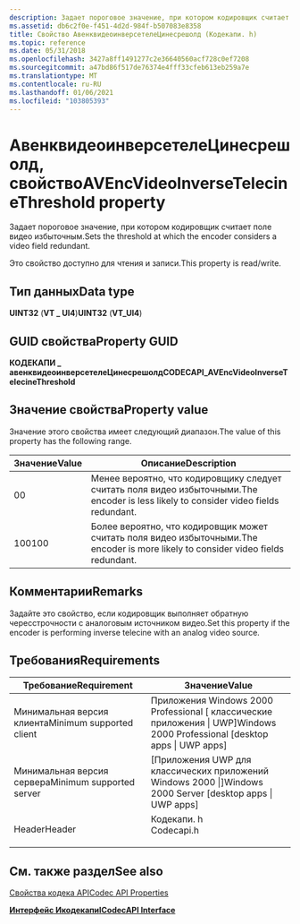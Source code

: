 ```yaml
---
description: Задает пороговое значение, при котором кодировщик считает поле видео избыточным.
ms.assetid: db6c2f0e-f451-4d2d-984f-b507083e8358
title: Свойство АвенквидеоинверсетелеЦинесрешолд (Кодекапи. h)
ms.topic: reference
ms.date: 05/31/2018
ms.openlocfilehash: 3427a8ff1491277c2e36640560acf728c0ef7208
ms.sourcegitcommit: a47bd86f517de76374e4fff33cfeb613eb259a7e
ms.translationtype: MT
ms.contentlocale: ru-RU
ms.lasthandoff: 01/06/2021
ms.locfileid: "103805393"
---
```

# <a name="avencvideoinversetelecinethreshold-property"></a><span data-ttu-id="3ee7d-103">АвенквидеоинверсетелеЦинесрешолд, свойство</span><span class="sxs-lookup"><span data-stu-id="3ee7d-103">AVEncVideoInverseTelecineThreshold property</span></span>

<span data-ttu-id="3ee7d-104">Задает пороговое значение, при котором кодировщик считает поле видео избыточным.</span><span class="sxs-lookup"><span data-stu-id="3ee7d-104">Sets the threshold at which the encoder considers a video field redundant.</span></span>

<span data-ttu-id="3ee7d-105">Это свойство доступно для чтения и записи.</span><span class="sxs-lookup"><span data-stu-id="3ee7d-105">This property is read/write.</span></span>

## <a name="data-type"></a><span data-ttu-id="3ee7d-106">Тип данных</span><span class="sxs-lookup"><span data-stu-id="3ee7d-106">Data type</span></span>

<span data-ttu-id="3ee7d-107">**UINT32** (**VT \_ UI4**)</span><span class="sxs-lookup"><span data-stu-id="3ee7d-107">**UINT32** (**VT\_UI4**)</span></span>

## <a name="property-guid"></a><span data-ttu-id="3ee7d-108">GUID свойства</span><span class="sxs-lookup"><span data-stu-id="3ee7d-108">Property GUID</span></span>

<span data-ttu-id="3ee7d-109">**КОДЕКАПИ \_ авенквидеоинверсетелеЦинесрешолд**</span><span class="sxs-lookup"><span data-stu-id="3ee7d-109">**CODECAPI\_AVEncVideoInverseTelecineThreshold**</span></span>

## <a name="property-value"></a><span data-ttu-id="3ee7d-110">Значение свойства</span><span class="sxs-lookup"><span data-stu-id="3ee7d-110">Property value</span></span>

<span data-ttu-id="3ee7d-111">Значение этого свойства имеет следующий диапазон.</span><span class="sxs-lookup"><span data-stu-id="3ee7d-111">The value of this property has the following range.</span></span>



| <span data-ttu-id="3ee7d-112">Значение</span><span class="sxs-lookup"><span data-stu-id="3ee7d-112">Value</span></span> | <span data-ttu-id="3ee7d-113">Описание</span><span class="sxs-lookup"><span data-stu-id="3ee7d-113">Description</span></span>                                                    |
|-------|----------------------------------------------------------------|
| <span data-ttu-id="3ee7d-114">0</span><span class="sxs-lookup"><span data-stu-id="3ee7d-114">0</span></span>     | <span data-ttu-id="3ee7d-115">Менее вероятно, что кодировщику следует считать поля видео избыточными.</span><span class="sxs-lookup"><span data-stu-id="3ee7d-115">The encoder is less likely to consider video fields redundant.</span></span> |
| <span data-ttu-id="3ee7d-116">100</span><span class="sxs-lookup"><span data-stu-id="3ee7d-116">100</span></span>   | <span data-ttu-id="3ee7d-117">Более вероятно, что кодировщик может считать поля видео избыточными.</span><span class="sxs-lookup"><span data-stu-id="3ee7d-117">The encoder is more likely to consider video fields redundant.</span></span> |



 

## <a name="remarks"></a><span data-ttu-id="3ee7d-118">Комментарии</span><span class="sxs-lookup"><span data-stu-id="3ee7d-118">Remarks</span></span>

<span data-ttu-id="3ee7d-119">Задайте это свойство, если кодировщик выполняет обратную чересстрочности с аналоговым источником видео.</span><span class="sxs-lookup"><span data-stu-id="3ee7d-119">Set this property if the encoder is performing inverse telecine with an analog video source.</span></span>

## <a name="requirements"></a><span data-ttu-id="3ee7d-120">Требования</span><span class="sxs-lookup"><span data-stu-id="3ee7d-120">Requirements</span></span>



| <span data-ttu-id="3ee7d-121">Требование</span><span class="sxs-lookup"><span data-stu-id="3ee7d-121">Requirement</span></span> | <span data-ttu-id="3ee7d-122">Значение</span><span class="sxs-lookup"><span data-stu-id="3ee7d-122">Value</span></span> |
|-------------------------------------|---------------------------------------------------------------------------------------|
| <span data-ttu-id="3ee7d-123">Минимальная версия клиента</span><span class="sxs-lookup"><span data-stu-id="3ee7d-123">Minimum supported client</span></span><br/> | <span data-ttu-id="3ee7d-124">Приложения Windows 2000 Professional \[ классические приложения \| UWP\]</span><span class="sxs-lookup"><span data-stu-id="3ee7d-124">Windows 2000 Professional \[desktop apps \| UWP apps\]</span></span><br/>                     |
| <span data-ttu-id="3ee7d-125">Минимальная версия сервера</span><span class="sxs-lookup"><span data-stu-id="3ee7d-125">Minimum supported server</span></span><br/> | <span data-ttu-id="3ee7d-126">\[Приложения UWP для классических приложений Windows 2000 \|\]</span><span class="sxs-lookup"><span data-stu-id="3ee7d-126">Windows 2000 Server \[desktop apps \| UWP apps\]</span></span><br/>                           |
| <span data-ttu-id="3ee7d-127">Header</span><span class="sxs-lookup"><span data-stu-id="3ee7d-127">Header</span></span><br/>                   | <dl> <span data-ttu-id="3ee7d-128"><dt>Кодекапи. h</dt></span><span class="sxs-lookup"><span data-stu-id="3ee7d-128"><dt>Codecapi.h</dt></span></span> </dl> |



## <a name="see-also"></a><span data-ttu-id="3ee7d-129">См. также раздел</span><span class="sxs-lookup"><span data-stu-id="3ee7d-129">See also</span></span>

<dl> <dt>

[<span data-ttu-id="3ee7d-130">Свойства кодека API</span><span class="sxs-lookup"><span data-stu-id="3ee7d-130">Codec API Properties</span></span>](codec-api-properties.md)
</dt> <dt>

[<span data-ttu-id="3ee7d-131">**Интерфейс Икодекапи**</span><span class="sxs-lookup"><span data-stu-id="3ee7d-131">**ICodecAPI Interface**</span></span>](/windows/desktop/api/Strmif/nn-strmif-icodecapi)
</dt> </dl>

 

 




